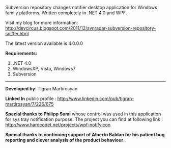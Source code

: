 Subversion repository changes notifier desktop application for Windows family platforms. Written completely in .NET 4.0 and WPF.

Visit my blog for more information:
http://devcircus.blogspot.com/2011/12/svnradar-subversion-repository-sniffer.html

The latest version available is 4.0.0.0





**Requirements:**

1. .NET 4.0
2. WindowsXP, Vista, Windows7
3. Subversion



---

**Developed by**: Tigran Martirosyan

**Linked In** public profile :  http://www.linkedin.com/pub/tigran-martirosyan/7/226/675

**Special thanks to Philipp Sumi** whose  control was used in this application for sys tray notification purpose.
The project you can find at following link : http://www.hardcodet.net/projects/wpf-notifyicon

**Special thanks to continuing support of Alberto Baldan for his patient bug reporting and clever analysis of the product behaviour .**
